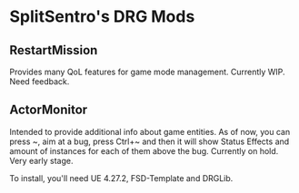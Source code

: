 # SplitSentro's DRG Mods

## RestartMission
Provides many QoL features for game mode management. Currently WIP. Need feedback.

## ActorMonitor
Intended to provide additional info about game entities. As of now, you can press \~, aim at a bug, press Ctrl+\~ and then it will show Status Effects and amount of instances for each of them above the bug. Currently on hold. Very early stage.

To install, you'll need UE 4.27.2, FSD-Template and DRGLib.
